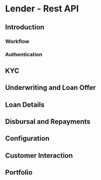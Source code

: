 # Lender - Rest API

## Introduction
### Workflow
### Authentication
## KYC
## Underwriting and Loan Offer
## Loan Details
## Disbursal and Repayments
## Configuration
## Customer Interaction
## Portfolio